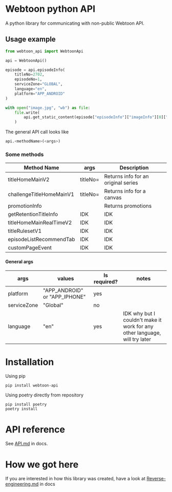# Webtoon python API

A python library for communicating with non-public Webtoon API.

## Usage example

```python
from webtoon_api import WebtoonApi

api = WebtoonApi()

episode = api.episodeInfo(
    titleNo=2702,
    episodeNo=1,
    serviceZone="GLOBAL",
    language="en",
    platform="APP_ANDROID"
)

with open("image.jpg", "wb") as file:
    file.write(
        api.get_static_content(episode["episodeInfo"]["imageInfo"][0]["url"])
    )
```

The general API call looks like

```python
api.<methodName>(<args>)
```
### Some methods
| Method Name | args | Description |
|-|-|-|
| titleHomeMainV2 | titleNo= | Returns info for an original series |
| challengeTitleHomeMainV1 | titleNo= | Returns info for a canvas |
| promotionInfo | | Returns promotions |
| getRetentionTitleInfo | IDK | IDK |
| titleHomeMainRealTimeV2 | IDK | IDK |
| titleRulesetV1 | IDK | IDK |
| episodeListRecommendTab | IDK | IDK |
| customPageEvent | IDK | IDK |

#### General args
| args | values | Is required? | notes |
|-|-|-|-|
| platform | "APP_ANDROID" or "APP_IPHONE" | yes | |
| serviceZone | "Global" | no | |
| language | "en" | yes | IDK why but I couldn't make it work for any other language, will try later |


# Installation

Using pip

```shell
pip install webtoon-api
```

Using poetry directly from repository

```shell
pip install poetry
poetry install
```

# API reference

See [API.md](docs/API.md) in docs.

# How we got here

If you are interested in how this library was created, have a look at [Reverse-engineering.md](docs/Reverse-engineering.md) in docs
